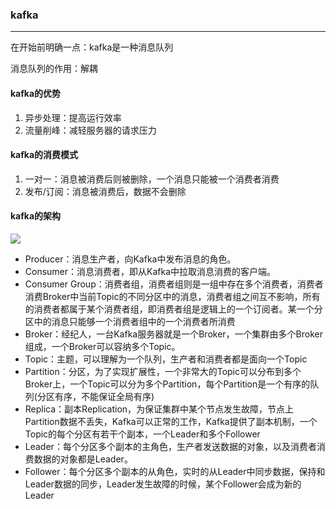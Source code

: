 ### kafka

***

在开始前明确一点：kafka是一种消息队列

消息队列的作用：解耦



#### kafka的优势

1. 异步处理：提高运行效率
2. 流量削峰：减轻服务器的请求压力



#### kafka的消费模式

1. 一对一：消息被消费后则被删除，一个消息只能被一个消费者消费
2. 发布/订阅：消息被消费后，数据不会删除



#### kafka的架构

![](C:\Users\penny\Desktop\image\kafka架构.png)

- Producer：消息生产者，向Kafka中发布消息的角色。
- Consumer：消息消费者，即从Kafka中拉取消息消费的客户端。
- Consumer Group：消费者组，消费者组则是一组中存在多个消费者，消费者消费Broker中当前Topic的不同分区中的消息，消费者组之间互不影响，所有的消费者都属于某个消费者组，即消费者组是逻辑上的一个订阅者。某一个分区中的消息只能够一个消费者组中的一个消费者所消费
- Broker：经纪人，一台Kafka服务器就是一个Broker，一个集群由多个Broker组成，一个Broker可以容纳多个Topic。
- Topic：主题，可以理解为一个队列，生产者和消费者都是面向一个Topic
- Partition：分区，为了实现扩展性，一个非常大的Topic可以分布到多个Broker上，一个Topic可以分为多个Partition，每个Partition是一个有序的队列(分区有序，不能保证全局有序)
- Replica：副本Replication，为保证集群中某个节点发生故障，节点上Partition数据不丢失，Kafka可以正常的工作，Kafka提供了副本机制，一个Topic的每个分区有若干个副本，一个Leader和多个Follower
- Leader：每个分区多个副本的主角色，生产者发送数据的对象，以及消费者消费数据的对象都是Leader。
- Follower：每个分区多个副本的从角色，实时的从Leader中同步数据，保持和Leader数据的同步，Leader发生故障的时候，某个Follower会成为新的Leader



